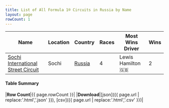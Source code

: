 ```yaml
---
title: List of All Formula 1® Circuits in Russia by Name
layout: page
rowCount: 1
---
```


| Name | Location | Country | Races | Most Wins Driver | Wins |
|--|--|--|--|--|--|
| [Sochi International Street Circuit](/f1/circuits/sochi) | Sochi | [Russia](/f1/countries/russia) | 4 | Lewis Hamilton 🇬🇧 | 2 |

#### Table Summary

|**Row Count**|{{ page.rowCount }}|
|**Download**|[json]({{ page.url | replace:'.html','.json' }}), [csv]({{ page.url | replace:'.html','.csv' }})|
